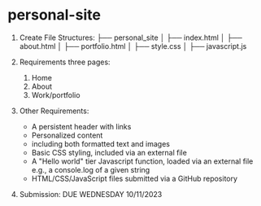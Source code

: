 # personal-site

1. Create File Structures: 
    ├── personal_site
│   ├── index.html
│   ├── about.html
│   ├── portfolio.html
│   ├── style.css
│   ├── javascript.js 

2. Requirements three pages: 
    1. Home
    2. About
    3. Work/portfolio

3. Other Requirements: 
    - A persistent header with links
    - Personalized content
    - including both formatted text and images
    - Basic CSS styling, included via an external file
    - A "Hello world" tier Javascript function, loaded via an external file e.g., a console.log of a given string
    - HTML/CSS/JavaScript files submitted via a GitHub repository

4. Submission: 
    DUE WEDNESDAY 10/11/2023